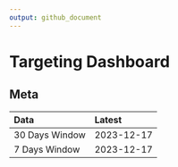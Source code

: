 ```yaml
---
output: github_document
---
```


# Targeting Dashboard



## Meta


|Data           |Latest     |
|:--------------|:----------|
|30 Days Window |2023-12-17 |
|7 Days Window  |2023-12-17 |
